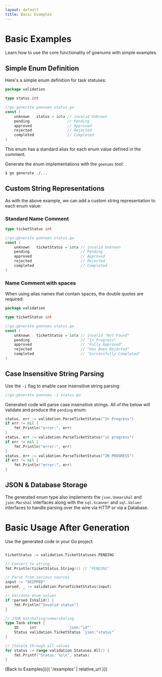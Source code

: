 ```yaml
---
layout: default
title: Basic Examples
---
```


# Basic Examples

Learn how to use the core functionality of goenums with simple examples.

## Simple Enum Definition

Here's a simple enum definition for task statuses:

```go
package validation

type status int

//go:generate goenums status.go
const (
    unknown   status = iota // invalid Unknown
    pending                 // Pending
    approved                // Approved
    rejected                // Rejected
    completed               // Completed
)
```

This enum has a standard alias for each enum value defined in the comment.

Generate the enum implementations with the `goenums` tool:

```bash
$ go generate ./...
```

## Custom String Representations

As with the above example, we can add a custom string representation to each enum value:

### Standard Name Comment

```go
type ticketStatus int

//go:generate goenums status.go
const (
    unknown   ticketStatus = iota // invalid Unknown
    pending                       // Pending
    approved                      // Approved
    rejected                      // Rejected
    completed                     // Completed
)
```

### Name Comment with spaces
When using alias names that contain spaces, the double quotes are required:
```go
package validation

type ticketStatus int

//go:generate goenums status.go
const (
    unknown   ticketStatus = iota // invalid "Not Found"
    pending                       // "In Progress"
    approved                      // "Fully Approved"
    rejected                      // "Has Been Rejected"
    completed                     // "Successfully Completed"
)
```

## Case Insensitive String Parsing

Use the `-i` flag to enable case insensitive string parsing:

```go
//go:generate goenums -i status.go
```

Generated code will parse case insensitive strings. All of the below will validate and produce the `pending` enum:

```go
status, err := validation.ParseTicketStatus("In Progress")
if err != nil {
    fmt.Println("error:", err)
}
status, err := validation.ParseTicketStatus("in progress")
if err != nil {
    fmt.Println("error:", err)
}
status, err := validation.ParseTicketStatus("IN PROGRESS")
if err != nil {
    fmt.Println("error:", err)
}
```

## JSON & Database Storage

The generated enum type also implements the `json.Unmarshal` and `json.Marshal` interfaces along with the `sql.Scanner` and `sql.Valuer` interfaces to handle parsing over the wire via HTTP or via a Database.

# Basic Usage After Generation

Use the generated code in your Go project:

```go

ticketStatus := validation.TicketStatuses.PENDING

// Convert to string
fmt.Println(ticketStatus.String()) // "PENDING"

// Parse from various sources
input := "SKIPPED"
parsed, _ := validation.ParseTicketStatus(input)

// Validate enum values
if !parsed.IsValid() {
    fmt.Println("Invalid status")
}

// JSON marshaling/unmarshaling
type Task struct {
    ID     int              `json:"id"`
    Status validation.TicketStatus `json:"status"`
}

// Iterate through all values
for status := range validation.Statuses.All() {
    fmt.Printf("Status: %s\n", status)
}
```

[Back to Examples]({{ '/examples' | relative_url }})